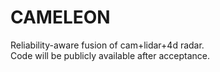 # CAMELEON
Reliability-aware fusion of cam+lidar+4d radar.  
Code will be publicly available after acceptance.
